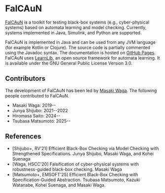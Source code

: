 FalCAuN
=======

[FalCAuN](https://github.com/MasWag/FalCAuN) is a toolkit for testing black-box systems (e.g., cyber-physical systems) based on automata learning and model checking. Currently, systems implemented in Java, Simulink, and Python are supported.

FalCAuN is implemented in Java and can be used from any JVM language (for example Kotlin or Clojure). The source code is partially commented using the Javadoc syntax. The documentation is hosted on [GitHub Pages](https://maswag.github.io/FalCAuN/maven-site/latest/apidocs/). FalCAuN uses [LearnLib](https://learnlib.de/), an open source framework for automata learning. It is available under the GNU General Public License Version 3.0.

Contributors
------------

The development of FalCAuN has been led by [Masaki Waga](https://www.fos.kuis.kyoto-u.ac.jp/~mwaga/). The following people contributed to FalCAuN.

- Masaki Waga: 2019--
- Junya Shijubo: 2021--2022
- Hiromasa Saito: 2024--
- Tsubasa Matsumoto: 2025--

References
----------

- [Shijubo+, RV'21] Efficient Black-Box Checking via Model Checking with Strengthened Specifications. Junya Shijubo, Masaki Waga, and Kohei Suenaga
- [Waga, HSCC'20] Falsification of cyber-physical systems with robustness-guided black-box checking. Masaki Waga
- [Matsumoto+, EMSOFT'25] Efficient Black-Box Checking with Specification-Guided Abstraction. Tsubasa Matsumoto, Kazuki Watanabe, Kohei Suenaga, and Masaki Waga.
